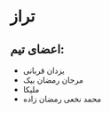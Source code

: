
<!--

**Here are some ideas to get you started:**

🙋‍♀️ A short introduction - what is your organization all about?
🌈 Contribution guidelines - how can the community get involved?
👩‍💻 Useful resources - where can the community find your docs? Is there anything else the community should know?
🍿 Fun facts - what does your team eat for breakfast?
🧙 Remember, you can do mighty things with the power of [Markdown](https://docs.github.com/github/writing-on-github/getting-started-with-writing-and-formatting-on-github/basic-writing-and-formatting-syntax)
-->

# تراز
## اعضای تیم:
<ul>
  <li>
    یزدان قربانی
  </li>
  <li>
    مرجان رمضان‌ بیک
  </li>
  <li>
    ملیکا
  </li>
  <li>
    محمد نخعی رمضان زاده
  </li>
</ul>

